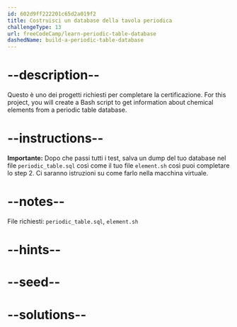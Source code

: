 ```yaml
---
id: 602d9ff222201c65d2a019f2
title: Costruisci un database della tavola periodica
challengeType: 13
url: freeCodeCamp/learn-periodic-table-database
dashedName: build-a-periodic-table-database
---
```


# --description--

Questo è uno dei progetti richiesti per completare la certificazione. For this project, you will create a Bash script to get information about chemical elements from a periodic table database.

# --instructions--

**Importante:** Dopo che passi tutti i test, salva un dump del tuo database nel file `periodic_table.sql` così come il tuo file `element.sh` così puoi completare lo step 2. Ci saranno istruzioni su come farlo nella macchina virtuale.

# --notes--

File richiesti: `periodic_table.sql`, `element.sh`

# --hints--

# --seed--

# --solutions--
